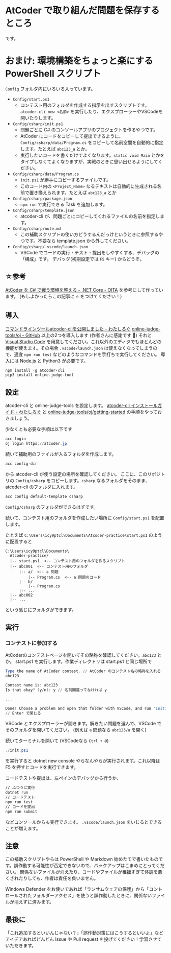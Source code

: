 # AtCoder で取り組んだ問題を保存するところ

です。

# おまけ: 環境構築をちょっと楽にする PowerShell スクリプト

``Config`` フォルダ内にいろいろ入っています。

- ``Config/start.ps1``
  - コンテスト用のフォルダを作成する指示を出すスクリプトです。
    ``atcoder-cli new <名前>`` を実行したり、エクスプローラーやVSCodeを開いたりします。
- ``Config/csharp/init.ps1``
  - 問題ごとに C# のコンソールアプリのプロジェクトを作るやつです。
  - AtCoder にコードをコピーして提出できるように、``Config/csharp/data/Program.cs`` をコピーして名前空間を自動的に指定します。たとえば ``abc123_a`` とか。
  - 実行したいコードを書くだけでよくなります。``static void Main`` とかをタイプしなくてよくなりますが、実戦のときに思い出せるようにしてください。
- ``Config/csharp/data/Program.cs``
  - ``init.ps1`` が勝手にコピーするファイルです。
  - このコード内の ``<Project_Name>`` なるテキストは自動的に生成される名前で置き換えられます。たとえば ``abc123_a`` とか
- ``Config/csharp/package.json``
  - ``npm run`` で実行できる Task を追加します。
- ``Config/csharp/template.json``
  - atcoder-cli が、問題ごとにコピーしてくれるファイルの名前を指定します。
- ``Config/csharp/note.md``
  - この補助スクリプトの使い方どうするんだっけというときに参照するやつです。不要なら template.json から外してください。
- ``Config/csharp/.vscode/launch.json``
  - VSCode でコードの実行・テスト・提出をしやすくする、デバッグの「構成」です。
    デバッグ(初期設定では ``F5`` キー) からどうぞ。

## ☆参考

[AtCoder を C# で戦う環境を整える - .NET Core - OITA](https://oita.oika.me/2020/05/10/at-coder-csharp/) を参考にして作っています。
(もしよかったらこの記事に :star: をつけてください！)

## 導入

[コマンドラインツールatcoder-cliを公開しました - わたしろぐ](http://tatamo.81.la/blog/2018/12/07/atcoder-cli/)
[online-judge-tools/oj - GitHub](https://github.com/online-judge-tools/oj)
以上の2つを導入します (作者さんに感謝です :pray:)
それと [Visual Studio Code](https://code.visualstudio.com/) を用意してください。これ以外のエディタでもほとんどの機能が使えます。その場合 ``.vscode/launch.json`` は使えなくなってしまうので、適宜 ``npm run test`` などのようなコマンドを手打ちで実行してください。
導入には Node.js と Python3 が必要です。

```powershell
npm install -g atcoder-cli
pip3 install online-judge-tool
```

## 設定

atcoder-cli と online-judge-tools を設定します。
[atcoder-cli インストールガイド - わたしろぐ](http://tatamo.81.la/blog/2018/12/07/atcoder-cli-installation-guide/) と [online-judge-tools/oj/getting-started](https://github.com/online-judge-tools/oj/blob/master/docs/getting-started.ja.md) の手順をやっておきましょう。

少なくとも必要な手順は以下です

```powershell
acc login
oj login https://atcoder.jp
```

続いて補助用のファイルが入るフォルダを作成します。

```powershell
acc config-dir
```

から atcoder-cli が使う設定の場所を確認してください。
ここに、このリポジトリの ``Config/csharp`` をコピーします。``csharp`` なるフォルダをそのまま、 atcoder-cli のフォルダに入れます。

```powershell
acc config default-template csharp
```

``Config/csharp`` のフォルダができるはずです。

続いて、コンテスト用のフォルダを作成したい場所に ``Config/start.ps1`` を配置します。

たとえば `C:\Users\icy9ptcl\Documents\Atcoder-practice\start.ps1`
のように配置すると

```plaintext
C:\Users\icy9ptcl\Documents\
  Atcoder-practice/
  |-- start.ps1  <-- コンテスト用のフォルダを作るスクリプト
  |-- abc001  <-- コンテスト用のフォルダ
      |-- a/  <-- a 問題 
          |-- Program.cs  <-- a 問題のコード
      |-- b/ 
          |-- Program.cs
      |-- ...
  |-- abc002
  |-- ...
```

という感じにフォルダができます。

## 実行

### コンテストに参加する

AtCoderのコンテストページを開いてその略称を確認してください。``abc123`` とか。
start.ps1 を実行します。作業ディレクトリは start.ps1 と同じ場所で

```powershell
Type the name of AtCoder contest. // AtCoder のコンテスト名の略称を入れる
abc123

Contest name is: abc123
Is that okay? (y/n): y // 名前間違ってなければ y

...

Done! Choose a problem and open that folder with VSCode, and run 'Initialize' task to begin.
// Enter で閉じる
```

VSCode とエクスプローラーが開きます。解きたい問題を選んで、VSCode でそのフォルダを開いてください。
(例えば ``a`` 問題なら `abc123/a` を開く)

続いてターミナルを開いて (VSCodeなら ``Ctrl + @``)

```powershell
./init.ps1
```

を実行すると dotnet new console やらなんやらが実行されます。これ以降は F5 を押すとコードを実行できます。

コードテストや提出は、左ペインのデバッグから行うか、

```bash
// ふつうに実行
dotnet run
// コードテスト
npm run test 
// コードを提出
npm run submit 
```

などコンソールからも実行できます。 ``.vscode/launch.json`` をいじるとできることが増えます。

## 注意

この補助スクリプトやらは PowerShell や Markdown 始めたてで書いたものです。誤作動する可能性が否定できないので、バックアップはこまめにとってください。
関係ないファイルが消えたり、コードやファイルが稚拙すぎて体調を悪くされたりしても、作者は責任を負いません。

Windows Defender をお使いであれば「ランサムウェアの保護」から「コントロールされたフォルダーアクセス」を使うと誤作動したときに、関係ないファイルが消えずに済みます。

## 最後に

「これ追加するといいんじゃない？」「誤作動対策にはこうするといいよ」などアイデアあればどんどん Issue や Pull request を投げてください！学習させていただきます。

